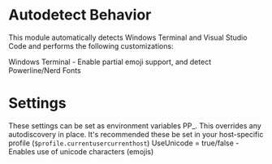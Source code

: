 # Autodetect Behavior
This module automatically detects Windows Terminal and Visual Studio Code and performs the following customizations:

Windows Terminal - Enable partial emoji support, and detect Powerline/Nerd Fonts


# Settings
These settings can be set as environment variables PP_<variable>. This overrides any autodiscovery in place.
It's recommended these be set in your host-specific profile (`$profile.currentusercurrenthost`)
UseUnicode = true/false - Enables use of unicode characters (emojis)
